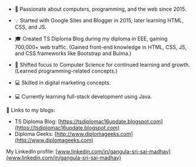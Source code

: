 - 👋 Passionate about computers, programming, and the web since 2015.

- 💡 Started with Google Sites and Blogger in 2015, later learning HTML, CSS, and JS.

- 🎓 Created TS Diploma Blog during my diploma in EEE, gaining 700,000+ web traffic. (Gained front-end knowledge in HTML, CSS, JS, and CSS frameworks like Bootstrap and Bulma.)

- 🚀 Shifted focus to Computer Science for continued learning and growth. (Learned programming-related concepts.)

- 💻 Skilled in digital marketing concepts.

- 💻 Currently learning full-stack development using Java.

🔗 Links to my blogs:
- TS Diploma Blog: [https://tsdiplomac16update.blogspot.com](https://tsdiplomac16update.blogspot.com)
- Diploma Geeks: [http://www.diplomageeks.com](http://www.diplomageeks.com)

My LinkedIn profile: [www.linkedin.com/in/gangula-sri-sai-madhav](www.linkedin.com/in/gangula-sri-sai-madhav)
